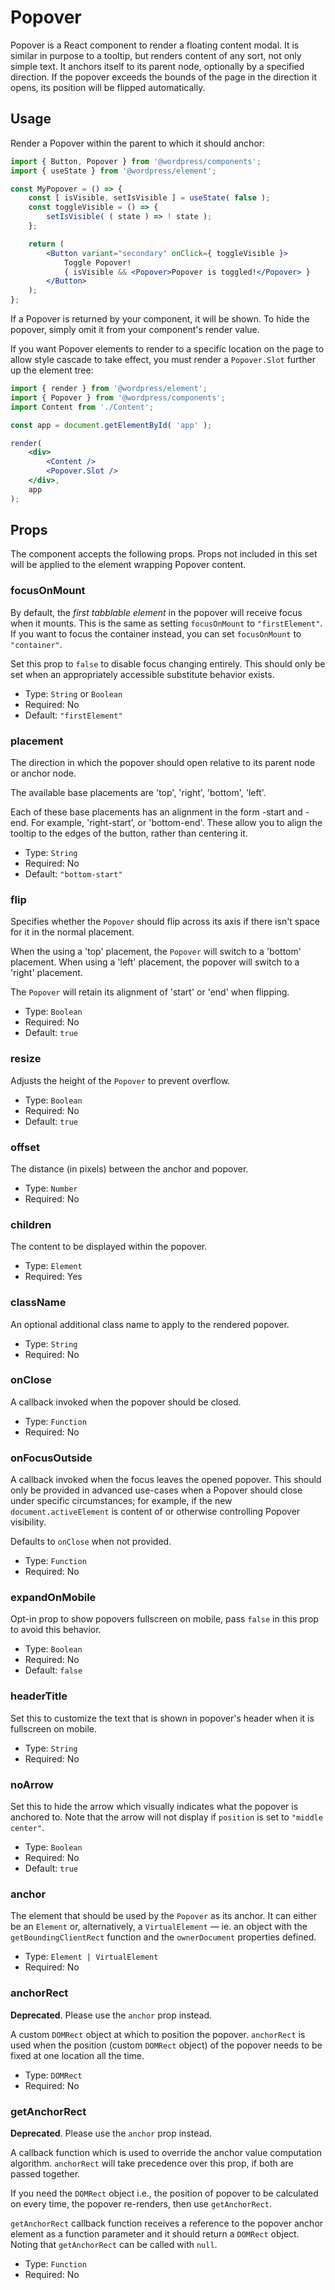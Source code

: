 # Popover

Popover is a React component to render a floating content modal. It is similar in purpose to a tooltip, but renders content of any sort, not only simple text. It anchors itself to its parent node, optionally by a specified direction. If the popover exceeds the bounds of the page in the direction it opens, its position will be flipped automatically.

## Usage

Render a Popover within the parent to which it should anchor:

```jsx
import { Button, Popover } from '@wordpress/components';
import { useState } from '@wordpress/element';

const MyPopover = () => {
	const [ isVisible, setIsVisible ] = useState( false );
	const toggleVisible = () => {
		setIsVisible( ( state ) => ! state );
	};

	return (
		<Button variant="secondary" onClick={ toggleVisible }>
			Toggle Popover!
			{ isVisible && <Popover>Popover is toggled!</Popover> }
		</Button>
	);
};
```

If a Popover is returned by your component, it will be shown. To hide the popover, simply omit it from your component's render value.

If you want Popover elements to render to a specific location on the page to allow style cascade to take effect, you must render a `Popover.Slot` further up the element tree:

```jsx
import { render } from '@wordpress/element';
import { Popover } from '@wordpress/components';
import Content from './Content';

const app = document.getElementById( 'app' );

render(
	<div>
		<Content />
		<Popover.Slot />
	</div>,
	app
);
```

## Props

The component accepts the following props. Props not included in this set will be applied to the element wrapping Popover content.

### focusOnMount

By default, the _first tabblable element_ in the popover will receive focus when it mounts. This is the same as setting `focusOnMount` to `"firstElement"`. If you want to focus the container instead, you can set `focusOnMount` to `"container"`.

Set this prop to `false` to disable focus changing entirely. This should only be set when an appropriately accessible substitute behavior exists.

-   Type: `String` or `Boolean`
-   Required: No
-   Default: `"firstElement"`

### placement

The direction in which the popover should open relative to its parent node or anchor node.

The available base placements are 'top', 'right', 'bottom', 'left'.

Each of these base placements has an alignment in the form -start and -end. For example, 'right-start', or 'bottom-end'. These allow you to align the tooltip to the edges of the button, rather than centering it.

-   Type: `String`
-   Required: No
-   Default: `"bottom-start"`

### flip

Specifies whether the `Popover` should flip across its axis if there isn't space for it in the normal placement.

When the using a 'top' placement, the `Popover` will switch to a 'bottom' placement. When using a 'left' placement, the popover will switch to a 'right' placement.

The `Popover` will retain its alignment of 'start' or 'end' when flipping.

-   Type: `Boolean`
-   Required: No
-   Default: `true`

### resize

Adjusts the height of the `Popover` to prevent overflow.

-   Type: `Boolean`
-   Required: No
-   Default: `true`

### offset

The distance (in pixels) between the anchor and popover.

-   Type: `Number`
-   Required: No

### children

The content to be displayed within the popover.

-   Type: `Element`
-   Required: Yes

### className

An optional additional class name to apply to the rendered popover.

-   Type: `String`
-   Required: No

### onClose

A callback invoked when the popover should be closed.

-   Type: `Function`
-   Required: No

### onFocusOutside

A callback invoked when the focus leaves the opened popover. This should only be provided in advanced use-cases when a Popover should close under specific circumstances; for example, if the new `document.activeElement` is content of or otherwise controlling Popover visibility.

Defaults to `onClose` when not provided.

-   Type: `Function`
-   Required: No

### expandOnMobile

Opt-in prop to show popovers fullscreen on mobile, pass `false` in this prop to avoid this behavior.

-   Type: `Boolean`
-   Required: No
-   Default: `false`

### headerTitle

Set this to customize the text that is shown in popover's header when it is fullscreen on mobile.

-   Type: `String`
-   Required: No

### noArrow

Set this to hide the arrow which visually indicates what the popover is anchored to. Note that the arrow will not display if `position` is set to `"middle center"`.

-   Type: `Boolean`
-   Required: No
-   Default: `true`

### anchor

The element that should be used by the `Popover` as its anchor. It can either be an `Element` or, alternatively, a `VirtualElement` — ie. an object with the `getBoundingClientRect` function and the `ownerDocument` properties defined.

-   Type: `Element | VirtualElement`
-   Required: No

### anchorRect

**Deprecated**. Please use the `anchor` prop instead.

A custom `DOMRect` object at which to position the popover. `anchorRect` is used when the position (custom `DOMRect` object) of the popover needs to be fixed at one location all the time.

-   Type: `DOMRect`
-   Required: No

### getAnchorRect

**Deprecated**. Please use the `anchor` prop instead.

A callback function which is used to override the anchor value computation algorithm. `anchorRect` will take precedence over this prop, if both are passed together.

If you need the `DOMRect` object i.e., the position of popover to be calculated on every time, the popover re-renders, then use `getAnchorRect`.

`getAnchorRect` callback function receives a reference to the popover anchor element as a function parameter and it should return a `DOMRect` object. Noting that `getAnchorRect` can be called with `null`.

-   Type: `Function`
-   Required: No

